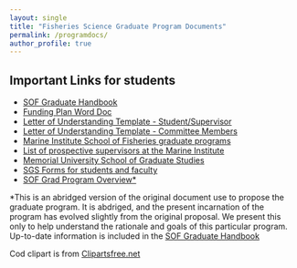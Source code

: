 ```yaml
---
layout: single
title: "Fisheries Science Graduate Program Documents"
permalink: /programdocs/
author_profile: true
---
```


## Important Links for students

- [SOF Graduate Handbook](/assets/images/SOF_handbook.pdf)
- [Funding Plan Word Doc](/assets/images/Funding_Plan.docx)
- [Letter of Understanding Template - Student/Supervisor](/assets/images/LOU-SupervisorStudent.docx)
- [Letter of Understanding Template - Committee Members](/assets/images/LOU-Committee.docx)
- [Marine Institute School of Fisheries graduate programs](https://www.mi.mun.ca/programsandcourses/programs-graduatelevel/)
- [List of prospective supervisors at the Marine Institute](https://www.mi.mun.ca/researchsupervisors/)
- [Memorial University School of Graduate Studies](https://www.mun.ca/sgs/)
- [SGS Forms for students and faculty](http://www.mun.ca/sgs/go/Forms_GOS/)
- [SOF Grad Program Overview*](/assets/images/SOF_grad_program_overview_abridged.pdf)

*This is an abridged version of the original document use to propose the graduate program. It is abdriged, and the present incarnation of the program has evolved slightly from the original proposal. We present this only to help understand the rationale and goals of this particular program. Up-to-date information is included in the [SOF Graduate Handbook](/assets/images/SOF_handbook.pdf)

Cod clipart is from [Clipartsfree.net](http://www.clipartsfree.net/svg/23277-cod-fish-vector.html)